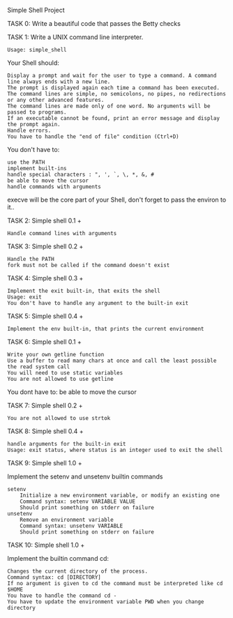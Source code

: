 Simple Shell Project

TASK 0:
Write a beautiful code that passes the Betty checks

TASK 1:
Write a UNIX command line interpreter.

    Usage: simple_shell

Your Shell should:

    Display a prompt and wait for the user to type a command. A command line always ends with a new line.
    The prompt is displayed again each time a command has been executed.
    The command lines are simple, no semicolons, no pipes, no redirections or any other advanced features.
    The command lines are made only of one word. No arguments will be passed to programs.
    If an executable cannot be found, print an error message and display the prompt again.
    Handle errors.
    You have to handle the "end of file" condition (Ctrl+D)

You don't have to:

    use the PATH
    implement built-ins
    handle special characters : ", ', `, \, *, &, #
    be able to move the cursor
    handle commands with arguments

execve will be the core part of your Shell, don't forget to pass the environ to it..

TASK 2:
Simple shell 0.1 +

    Handle command lines with arguments


TASK 3:
Simple shell 0.2 +

    Handle the PATH
    fork must not be called if the command doesn't exist


TASK 4:
Simple shell 0.3 +

    Implement the exit built-in, that exits the shell
    Usage: exit
    You don't have to handle any argument to the built-in exit


TASK 5:
Simple shell 0.4 +

    Implement the env built-in, that prints the current environment

TASK 6:
Simple shell 0.1 +

	Write your own getline function
	Use a buffer to read many chars at once and call the least possible the read system call
	You will need to use static variables
	You are not allowed to use getline
You dont have to:
	be able to move the cursor

TASK 7:
Simple shell 0.2 +

	You are not allowed to use strtok

TASK 8:
Simple shell 0.4 +

	handle arguments for the built-in exit
	Usage: exit status, where status is an integer used to exit the shell

TASK 9:
Simple shell 1.0 +

Implement the setenv and unsetenv builtin commands

	setenv
		Initialize a new environment variable, or modify an existing one
		Command syntax: setenv VARIABLE VALUE
		Should print something on stderr on failure
	unsetenv
		Remove an environment variable
		Command syntax: unsetenv VARIABLE
		Should print something on stderr on failure

TASK 10:
Simple shell 1.0 +

Implement the builtin command cd:

	Changes the current directory of the process.
	Command syntax: cd [DIRECTORY]
	If no argument is given to cd the command must be interpreted like cd $HOME
	You have to handle the command cd -
	You have to update the environment variable PWD when you change directory
